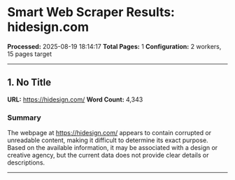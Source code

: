 # Smart Web Scraper Results: hidesign.com

**Processed:** 2025-08-19 18:14:17
**Total Pages:** 1
**Configuration:** 2 workers, 15 pages target

---

## 1. No Title

**URL:** https://hidesign.com/
**Word Count:** 4,343

### Summary
The webpage at https://hidesign.com/ appears to contain corrupted or unreadable content, making it difficult to determine its exact purpose. Based on the available information, it may be associated with a design or creative agency, but the current data does not provide clear details or descriptions.

---

